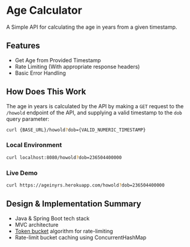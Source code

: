 # Age Calculator

A Simple API for calculating the age in years from a given timestamp.

## Features

- Get Age from Provided Timestamp
- Rate Limiting (With appropriate response headers)
- Basic Error Handling

## How Does This Work
The age in years is calculated by the API by making a `GET` request to the `/howold` endpoint of the API, and 
supplying a valid timestamp to the `dob` query parameter:
```bash
curl {BASE_URL}/howold?dob={VALID_NUMERIC_TIMESTAMP}
```


### Local Environment

```bash
curl localhost:8080/howold?dob=236504400000
```

### Live Demo

```bash
curl https://ageinyrs.herokuapp.com/howold?dob=236504400000
```


## Design & Implementation Summary

- Java & Spring Boot tech stack
- MVC architecture
- [Token bucket](https://en.wikipedia.org/wiki/Token_bucket) algorithm for rate-limiting
- Rate-limit bucket caching using ConcurrentHashMap
